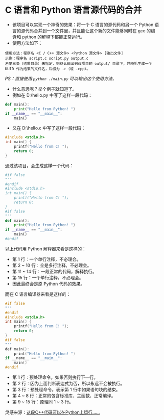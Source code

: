 # C 语言和 Python 语言源代码的合并

- 该项目可以实现一个神奇的效果：将一个 C 语言的源代码和另一个 Python 语言的源代码合并到一个文件里，并且能让这个新的文件能够同时在
  gcc 的编译和 python 的解释下都能正常运行。
- 使用方法如下：

```
使用方法：程序名 <C / C++ 源文件> <Python 源文件> [输出文件]
示例：程序名 script.c script.py output.c
若第三条（结果目录）未指定，则默认输出到该项目的 output/ 目录下，并随机生成一个 UUID 作为结果的文件名，后缀为 .c（或 .cpp）。
```

_PS：直接使用 `python ./main.py` 可以输出这个使用方法。_

- 什么意思呢？举个例子就知道了。
- 例如在 D:\hello.py 中写了这样一段代码：

```python
def main():
    print("Hello from Python! ")
if __name__ == "__main__":
    main()
```

- 又在 D:\hello.c 中写了这样一段代码：

```c
#include <stdio.h>
int main() {
    printf("Hello from C! ");
    return 0;
}
```

通过该项目，会生成这样一个代码：

```python
#if false
"""
#endif
#include <stdio.h>
int main() {
    printf("Hello from C! ");
    return 0;
}
#if false
"""
def main():
    print("Hello from Python! ")
if __name__ == "__main__":
    main()
#endif
```

以上代码用 Python 解释器来看是这样的：

- 第 1 行：一个单行注释，不必理会。
- 第 2 ~ 10 行：全是多行注释，不必理会。
- 第 11 ~ 14 行：一段正常的代码，解释执行。
- 第 15 行：一个单行注释，不必理会。
- 因此最终会是原 Python 代码的效果。

而在 C 语言编译器来看是这样的：

```c
#if false
"""
#endif
#include <stdio.h>
int main() {
    printf("Hello from C! ");
    return 0;
}
#if false
"""
def main():
    print("Hello from Python! ")
if __name__ == "__main__":
    main()
#endif
```

- 第 1 行：预处理命令，如果否则执行下一行。
- 第 2 行：因为上面判断表达式为否，所以永远不会被执行。
- 第 3 行：预处理命令，表示第 1 行中如果语句块的结束。
- 第 4 ~ 8 行：正常的包含标准库、主函数，正常编译。
- 第 9 ~ 15 行：原理同 1 ~ 3 行。

灵感来源：[这段C++代码可以在Python上运行……](https://www.bilibili.com/video/BV1CUGqztE7U?spm_id_from=333.788.player.switch&vd_source=5d264f3a9523a65727db28a2c0a79e7e "Bilibili：sally4953")